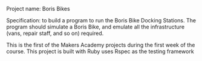 Project name: Boris Bikes

Specification: to build a program to run the Boris Bike Docking Stations. The program should simulate a Boris Bike, and emulate all the infrastructure (vans, repair staff, and so on) required.

This is the first of the Makers Academy projects during the first week of the course. This project is built with Ruby uses Rspec as the testing framework
